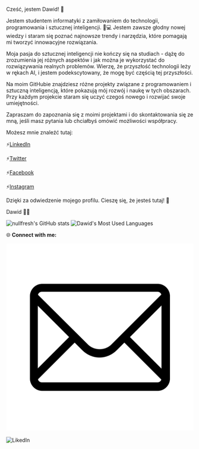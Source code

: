Cześć, jestem Dawid! 👋

Jestem studentem informatyki z zamiłowaniem do technologii, programowania i sztucznej inteligencji. 🧠💻 Jestem zawsze głodny nowej wiedzy i staram się poznać najnowsze trendy i narzędzia, które pomagają mi tworzyć innowacyjne rozwiązania.

Moja pasja do sztucznej inteligencji nie kończy się na studiach - dążę do zrozumienia jej różnych aspektów i jak można je wykorzystać do rozwiązywania realnych problemów. Wierzę, że przyszłość technologii leży w rękach AI, i jestem podekscytowany, że mogę być częścią tej przyszłości.

Na moim GitHubie znajdziesz różne projekty związane z programowaniem i sztuczną inteligencją, które pokazują mój rozwój i naukę w tych obszarach. Przy każdym projekcie staram się uczyć czegoś nowego i rozwijać swoje umiejętności.

Zapraszam do zapoznania się z moimi projektami i do skontaktowania się ze mną, jeśli masz pytania lub chciałbyś omówić możliwości współpracy.

Możesz mnie znaleźć tutaj:

⚡[LinkedIn](https://www.linkedin.com/in/dawidolko)

⚡[Twitter](https://twitter.com/dawidolko)

⚡[Facebook](https://www.facebook.com/Dawid.0lko)

⚡[Instagram](https://www.instagram.com/dawid_olko)

Dzięki za odwiedzenie mojego profilu. Cieszę się, że jesteś tutaj! 🎉

Dawid 👨‍💻

![nullfresh's GitHub stats](https://github-readme-stats.vercel.app/api?username=dawidolko&show_icons=true&theme=radical)
![Dawid's Most Used Languages](https://github-readme-stats.vercel.app/api/top-langs/?username=dawidolko&theme=radical&layout=compact)

🌐 **Connect with me:**

![Poczta](icone-de-courrier-electronique-noir.png)

![LikedIn](https://github.com/dawidolko/dawidolko/blob/2a2353d63a19005d0858ad0161ede08bbbe055aa/174857.png)


